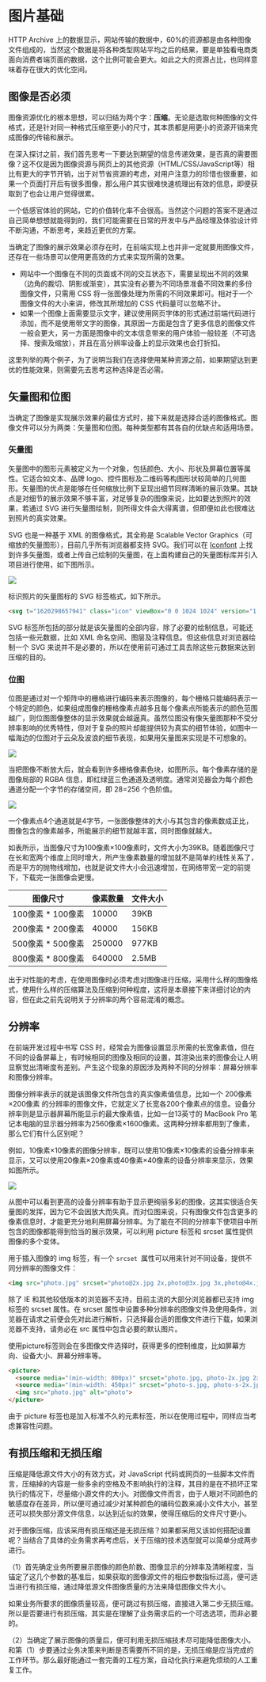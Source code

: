 # 图片基础

HTTP Archive 上的数据显示，网站传输的数据中，60%的资源都是由各种图像文件组成的，当然这个数据是将各种类型网站平均之后的结果，要是单独看电商类面向消费者端页面的数据，这个比例可能会更大。如此之大的资源占比，也同样意味着存在很大的优化空间。

## 图像是否必须 

图像资源优化的根本思想，可以归结为两个字：**压缩**。无论是选取何种图像的文件格式，还是针对同一种格式压缩至更小的尺寸，其本质都是用更小的资源开销来完成图像的传输和展示。

在深入探讨之前，我们首先思考一下要达到期望的信息传递效果，是否真的需要图像？这不仅是因为图像资源与网页上的其他资源（HTML/CSS/JavaScript等）相比有更大的字节开销，出于对节省资源的考虑，对用户注意力的珍惜也很重要，如果一个页面打开后有很多图像，那么用户其实很难快速梳理出有效的信息，即便获取到了也会让用户觉得很累。

一个低感官体验的网站，它的价值转化率不会很高。当然这个问题的答案不是通过自己简单想想就能得到的，我们可能需要在日常的开发中与产品经理及体验设计师不断沟通，不断思考，来趋近更优的方案。

当确定了图像的展示效果必须存在时，在前端实现上也并非一定就要用图像文件，还存在一些场景可以使用更高效的方式来实现所需的效果。

- 网站中一个图像在不同的页面或不同的交互状态下，需要呈现出不同的效果（边角的裁切、阴影或渐变），其实没有必要为不同场景准备不同效果的多份图像文件，只需用 CSS 将一张图像处理为所需的不同效果即可。相对于一个图像文件的大小来讲，修改其所增加的 CSS 代码量可以忽略不计。
- 如果一个图像上面需要显示文字，建议使用网页字体的形式通过前端代码进行添加，而不是使用带文字的图像，其原因一方面是包含了更多信息的图像文件一般会更大，另一方面是图像中的文本信息带来的用户体验一般较差（不可选择、搜索及缩放），并且在高分辨率设备上的显示效果也会打折扣。

这里列举的两个例子，为了说明当我们在选择使用某种资源之前，如果期望达到更优的性能效果，则需要先去思考这种选择是否必需。

## 矢量图和位图 

当确定了图像是实现展示效果的最佳方式时，接下来就是选择合适的图像格式。图像文件可以分为两类：矢量图和位图。每种类型都有其各自的优缺点和适用场景。

### 矢量图 

矢量图中的图形元素被定义为一个对象，包括颜色、大小、形状及屏幕位置等属性。它适合如文本、品牌 logo、控件图标及二维码等构图形状较简单的几何图形。矢量图的优点是能够在任何缩放比例下呈现出细节同样清晰的展示效果。其缺点是对细节的展示效果不够丰富，对足够复杂的图像来说，比如要达到照片的效果，若通过 SVG 进行矢量图绘制，则所得文件会大得离谱，但即便如此也很难达到照片的真实效果。

SVG 也是一种基于 XML 的图像格式，其全称是 Scalable Vector Graphics（可缩放的矢量图形），目前几乎所有浏览器都支持 SVG。我们可以在 [Iconfont](https://www.iconfont.cn/) 上找到许多矢量图，或者上传自己绘制的矢量图，在上面构建自己的矢量图标库并引入项目进行使用，如下图所示。

![](images/96.png)

标识照片的矢量图标的 SVG 标签格式，如下所示。

```html
<svg t="1620298657941" class="icon" viewBox="0 0 1024 1024" version="1.1" xmlns="http://www.w3.org/2000/svg" p-id="2974" width="200" height="200"><path d="M874.666667 117.333333H149.333333C108.8 117.333333 74.666667 151.466667 74.666667 192v640c0 40.533333 34.133333 74.666667 74.666666 74.666667h725.333334c40.533333 0 74.666667-34.133333 74.666666-74.666667V192c0-40.533333-34.133333-74.666667-74.666666-74.666667z m-245.333334 64v661.333334h-234.666666v-661.333334h234.666666zM138.666667 832V192c0-6.4 4.266667-10.666667 10.666666-10.666667h181.333334v661.333334H149.333333c-6.4 0-10.666667-4.266667-10.666666-10.666667z m746.666666 0c0 6.4-4.266667 10.666667-10.666666 10.666667h-181.333334v-661.333334H874.666667c6.4 0 10.666667 4.266667 10.666666 10.666667v640z" p-id="2975"></path></svg>
```

SVG 标签所包括的部分就是该矢量图的全部内容，除了必要的绘制信息，可能还包括一些元数据，比如 XML 命名空间、图层及注释信息。但这些信息对浏览器绘制一个 SVG 来说并不是必要的，所以在使用前可通过工具去除这些元数据来达到压缩的目的。

### 位图 

位图是通过对一个矩阵中的栅格进行编码来表示图像的，每个栅格只能编码表示一个特定的颜色，如果组成图像的栅格像素点越多且每个像素点所能表示的颜色范围越广，则位图图像整体的显示效果就会越逼真。虽然位图没有像矢量图那种不受分辨率影响的优秀特性，但对于复杂的照片却能提供较为真实的细节体验，如图中一幅海边的位图对于云朵及波浪的细节表现，如果用矢量图来实现是不可想象的。

![](images/97.png)

当把图像不断放大后，就会看到许多栅格像素色块，如图所示。每个像素存储的是图像局部的 RGBA 信息，即红绿蓝三色通道及透明度。通常浏览器会为每个颜色通道分配一个字节的存储空间，即 28=256 个色阶值。

![](images/98.png)

一个像素点4个通道就是4字节，一张图像整体的大小与其包含的像素数成正比，图像包含的像素越多，所能展示的细节就越丰富，同时图像就越大。

如表所示，当图像尺寸为100像素×100像素时，文件大小为39KB。随着图像尺寸在长和宽两个维度上同时增大，所产生像素数量的增加就不是简单的线性关系了，而是平方的抛物线增加，也就是说文件大小会迅速增加，在网络带宽一定的前提下，下载完一张图像会更慢。

| 图像尺寸          | 像素数量 | 文件大小 |
| ----------------- | -------- | -------- |
| 100像素 * 100像素 | 10000    | 39KB     |
| 200像素 * 200像素 | 40000    | 156KB    |
| 500像素 * 500像素 | 250000   | 977KB    |
| 800像素 * 800像素 | 640000   | 2.5MB    |

出于对性能的考虑，在使用图像时必须考虑对图像进行压缩，采用什么样的图像格式，使用什么样的压缩算法及压缩到何种程度，这将是本章接下来详细讨论的内容，但在此之前先说明关于分辨率的两个容易混淆的概念。

## 分辨率 

在前端开发过程中书写 CSS 时，经常会为图像设置显示所需的长宽像素值，但在不同的设备屏幕上，有时候相同的图像及相同的设置，其渲染出来的图像会让人明显察觉出清晰度有差别。产生这个现象的原因涉及两种不同的分辨率：屏幕分辨率和图像分辨率。

图像分辨率表示的就是该图像文件所包含的真实像素值信息，比如一个 200像素×200像素 的分辨率的图像文件，它就定义了长宽各200个像素点的信息。设备分辨率则是显示器屏幕所能显示的最大像素值，比如一台13英寸的 MacBook Pro 笔记本电脑的显示器分辨率为2560像素×1600像素。这两种分辨率都用到了像素，那么它们有什么区别呢？

例如，10像素×10像素的图像分辨率，既可以使用10像素×10像素的设备分辨率来显示，又可以使用20像素×20像素或40像素×40像素的设备分辨率来显示，效果如图所示。

![](images/99.png)

从图中可以看到更高的设备分辨率有助于显示更绚丽多彩的图像，这其实很适合矢量图的发挥，因为它不会因放大而失真。而对位图来说，只有图像文件包含更多的像素信息时，才能更充分地利用屏幕分辨率。为了能在不同的分辨率下使项目中所包含的图像都能得到恰当的展示效果，可以利用 picture 标签和 srcset 属性提供图像的多个变体。

用于插入图像的 img 标签，有一个 `srcset `属性可以用来针对不同设备，提供不同分辨率的图像文件：

```html
<img src="photo.jpg" srcset="photo@2x.jpg 2x,photo@3x.jpg 3x,photo@4x.jpg 4x" alt="photo">
```

除了 IE 和其他较低版本的浏览器不支持，目前主流的大部分浏览器都已支持 img 标签的 srcset 属性。在 srcset 属性中设置多种分辨率的图像文件及使用条件，浏览器在请求之前便会先对此进行解析，只选择最合适的图像文件进行下载，如果浏览器不支持，请务必在 src 属性中包含必要的默认图片。

使用picture标签则会在多图像文件选择时，获得更多的控制维度，比如屏幕方向、设备大小、屏幕分辨率等。

```html
<picture>
  <source media="(min-width: 800px)" srcset="photo.jpg, photo-2x.jpg 2x">
  <source media="(min-width: 450px)" srcset="photo-s.jpg, photo-s-2x.jpg 2x">
  <img src="photo.jpg" alt="photo">
</picture>
```

由于 picture 标签也是加入标准不久的元素标签，所以在使用过程中，同样应当考虑兼容性问题。

## 有损压缩和无损压缩 

压缩是降低源文件大小的有效方式，对 JavaScript 代码或网页的一些脚本文件而言，压缩掉的内容是一些多余的空格及不影响执行的注释，其目的是在不损坏正常执行的情况下，尽量缩小源文件的大小。对图像文件而言，由于人眼对不同颜色的敏感度存在差异，所以便可通过减少对某种颜色的编码位数来减小文件大小，甚至还可以损失部分源文件信息，以达到近似的效果，使得压缩后的文件尺寸更小。

对于图像压缩，应该采用有损压缩还是无损压缩？如果都采用又该如何搭配设置呢？当结合了具体的业务需求再考虑后，关于压缩的技术选型就可以简单分成两步进行。

（1）首先确定业务所要展示图像的颜色阶数、图像显示的分辨率及清晰程度，当锚定了这几个参数的基准后，如果获取的图像源文件的相应参数指标过高，便可适当进行有损压缩，通过降低源文件图像质量的方法来降低图像文件大小。

如果业务所要求的图像质量较高，便可跳过有损压缩，直接进入第二步无损压缩。所以是否要进行有损压缩，其实是在理解了业务需求后的一个可选选项，而非必要的。

（2）当确定了展示图像的质量后，便可利用无损压缩技术尽可能降低图像大小。和第（1）步要通过业务决策来判断是否需要所不同的是，无损压缩是应当完成的工作环节。那么最好能通过一套完善的工程方案，自动化执行来避免烦琐的人工重复工作。